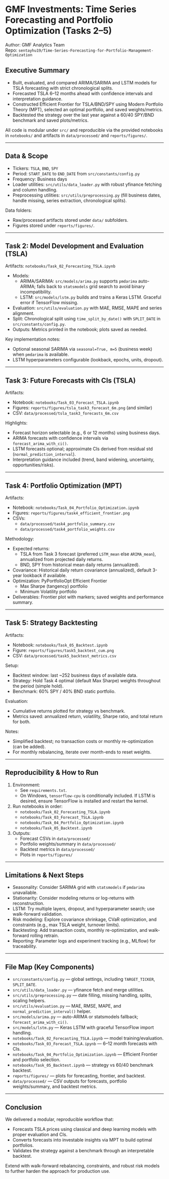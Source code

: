 # GMF Investments: Time Series Forecasting and Portfolio Optimization (Tasks 2–5)

Author: GMF Analytics Team  
Repo: `sentayhu19/Time-Series-Forecasting-for-Portfolio-Management-Optimization`

## Executive Summary
- Built, evaluated, and compared ARIMA/SARIMA and LSTM models for TSLA forecasting with strict chronological splits.
- Forecasted TSLA 6–12 months ahead with confidence intervals and interpretation guidance.
- Constructed Efficient Frontier for TSLA/BND/SPY using Modern Portfolio Theory (MPT), selected an optimal portfolio, and saved weights/metrics.
- Backtested the strategy over the last year against a 60/40 SPY/BND benchmark and saved plots/metrics.

All code is modular under `src/` and reproducible via the provided notebooks in `notebooks/` and artifacts in `data/processed/` and `reports/figures/`.

---

## Data & Scope
- Tickers: `TSLA`, `BND`, `SPY`  
- Period: `START_DATE` to `END_DATE` from `src/constants/config.py`  
- Frequency: Business days  
- Loader utilities: `src/utils/data_loader.py` with robust yfinance fetching and column handling.  
- Preprocessing utilities: `src/utils/preprocessing.py` (fill business dates, handle missing, series extraction, chronological splits).

Data folders:
- Raw/processed artifacts stored under `data/` subfolders.
- Figures stored under `reports/figures/`.

---

## Task 2: Model Development and Evaluation (TSLA)
Artifacts: `notebooks/Task_02_Forecasting_TSLA.ipynb`

- Models:  
  - ARIMA/SARIMA: `src/models/arima.py` supports `pmdarima` auto-ARIMA; falls back to `statsmodels` grid search to avoid binary incompatibility.  
  - LSTM: `src/models/lstm.py` builds and trains a Keras LSTM. Graceful error if TensorFlow missing.
- Evaluation: `src/utils/evaluation.py` with MAE, RMSE, MAPE and series alignment.
- Split: Chronological split using `time_split_by_date()` with `SPLIT_DATE` in `src/constants/config.py`.
- Outputs: Metrics printed in the notebook; plots saved as needed.

Key implementation notes:
- Optional seasonal SARIMA via `seasonal=True, m=5` (business week) when `pmdarima` is available.  
- LSTM hyperparameters configurable (lookback, epochs, units, dropout).

---

## Task 3: Future Forecasts with CIs (TSLA)
Artifacts:
- Notebook: `notebooks/Task_03_Forecast_TSLA.ipynb`
- Figures: `reports/figures/tsla_task3_forecast_6m.png` (and similar)
- CSV: `data/processed/tsla_task3_forecasts_6m.csv`

Highlights:
- Forecast horizon selectable (e.g., 6 or 12 months) using business days.  
- ARIMA forecasts with confidence intervals via `forecast_arima_with_ci()`.
- LSTM forecasts optional; approximate CIs derived from residual std (`normal_prediction_interval`).
- Interpretation guidance included (trend, band widening, uncertainty, opportunities/risks).

---

## Task 4: Portfolio Optimization (MPT)
Artifacts:
- Notebook: `notebooks/Task_04_Portfolio_Optimization.ipynb`
- Figures: `reports/figures/task4_efficient_frontier.png`
- CSVs:  
  - `data/processed/task4_portfolio_summary.csv`  
  - `data/processed/task4_portfolio_weights.csv`

Methodology:
- Expected returns:  
  - TSLA from Task 3 forecast (preferred `LSTM_mean` else `ARIMA_mean`), annualized from projected daily returns.  
  - BND, SPY from historical mean daily returns (annualized).
- Covariance: Historical daily return covariance (annualized), default 3-year lookback if available.
- Optimization: PyPortfolioOpt Efficient Frontier  
  - Max Sharpe (tangency) portfolio  
  - Minimum Volatility portfolio
- Deliverables: Frontier plot with markers; saved weights and performance summary.

---

## Task 5: Strategy Backtesting
Artifacts:
- Notebook: `notebooks/Task_05_Backtest.ipynb`
- Figure: `reports/figures/task5_backtest_cum.png`
- CSV: `data/processed/task5_backtest_metrics.csv`

Setup:
- Backtest window: last ~252 business days of available data.
- Strategy: Hold Task 4 optimal (default Max Sharpe) weights throughout the period (simple hold).  
- Benchmark: 60% SPY / 40% BND static portfolio.

Evaluation:
- Cumulative returns plotted for strategy vs benchmark.
- Metrics saved: annualized return, volatility, Sharpe ratio, and total return for both.

Notes:
- Simplified backtest; no transaction costs or monthly re-optimization (can be added).
- For monthly rebalancing, iterate over month-ends to reset weights.

---

## Reproducibility & How to Run
1. Environment:  
   - See `requirements.txt`.  
   - On Windows, `tensorflow-cpu` is conditionally included. If LSTM is desired, ensure TensorFlow is installed and restart the kernel.
2. Run notebooks in order:  
   - `notebooks/Task_02_Forecasting_TSLA.ipynb`  
   - `notebooks/Task_03_Forecast_TSLA.ipynb`  
   - `notebooks/Task_04_Portfolio_Optimization.ipynb`  
   - `notebooks/Task_05_Backtest.ipynb`
3. Outputs:  
   - Forecast CSVs in `data/processed/`  
   - Portfolio weights/summary in `data/processed/`  
   - Backtest metrics in `data/processed/`  
   - Plots in `reports/figures/`

---

## Limitations & Next Steps
- Seasonality: Consider SARIMA grid with `statsmodels` if `pmdarima` unavailable.
- Stationarity: Consider modeling returns or log-returns with reconstruction.
- LSTM: Try multiple layers, dropout, and hyperparameter search; use walk-forward validation.
- Risk modeling: Explore covariance shrinkage, CVaR optimization, and constraints (e.g., max TSLA weight, turnover limits).
- Backtesting: Add transaction costs, monthly re-optimization, and walk-forward rolling retrain.
- Reporting: Parameter logs and experiment tracking (e.g., MLflow) for traceability.

---

## File Map (Key Components)
- `src/constants/config.py` — global settings, including `TARGET_TICKER`, `SPLIT_DATE`.
- `src/utils/data_loader.py` — yfinance fetch and merge utilities.
- `src/utils/preprocessing.py` — date filling, missing handling, splits, scaling helpers.
- `src/utils/evaluation.py` — MAE, RMSE, MAPE, and `normal_prediction_interval()` helper.
- `src/models/arima.py` — auto-ARIMA or statsmodels fallback; `forecast_arima_with_ci()`.
- `src/models/lstm.py` — Keras LSTM with graceful TensorFlow import handling.
- `notebooks/Task_02_Forecasting_TSLA.ipynb` — model training/evaluation.
- `notebooks/Task_03_Forecast_TSLA.ipynb` — 6–12 month forecasts with CIs.
- `notebooks/Task_04_Portfolio_Optimization.ipynb` — Efficient Frontier and portfolio selection.
- `notebooks/Task_05_Backtest.ipynb` — strategy vs 60/40 benchmark backtest.
- `reports/figures/` — plots for forecasting, frontier, and backtest.
- `data/processed/` — CSV outputs for forecasts, portfolio weights/summary, and backtest metrics.

---

## Conclusion
We delivered a modular, reproducible workflow that:
- Forecasts TSLA prices using classical and deep learning models with proper evaluation and CIs.
- Converts forecasts into investable insights via MPT to build optimal portfolios.
- Validates the strategy against a benchmark through an interpretable backtest.

Extend with walk-forward rebalancing, constraints, and robust risk models to further harden the approach for production use.
